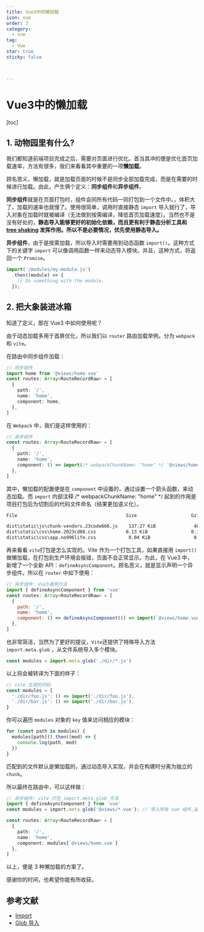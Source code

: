 ```yaml
---
title: Vue3中的懒加载
icon: vue
order: 3
category:
  - vue
tag:
  - Vue
star: true
sticky: false



---
```


# Vue3中的懒加载

[toc] 

## 1. 动物园里有什么?

我们都知道前端项目完成之后，需要对页面进行优化。首当其冲的便是优化首页加载速率，方法有很多，我们来看看其中重要的一项**懒加载**。

顾名思义，懒加载，就是加载页面的时候不是同步全部加载完成，而是在需要的时候进行加载。由此，产生俩个定义：**同步组件**和**异步组件**。

**同步组件**就是在页面打包时，组件会同所有代码一同打包到一个文件中。，体积大了，加载的速率也就慢了。使用很简单，调用时直接静态 `import` 导入就行了，导入对象在加载时就被编译（无法做到按需编译，降低首页加载速度）。当然也不是没有好处的，**静态导入能够更好的初始化依赖，而且更有利于静态分析工具和 [tree shaking](https://developer.mozilla.org/zh-CN/docs/Glossary/Tree_shaking) 发挥作用。所以不是必要情况，优先使用静态导入。**

**异步组件**，由于是按需加载，所以导入时需要用到动态函数 `import()`。这种方式下的关键字 `import` 可以像调用函数一样来动态导入模块。并且，这种方式，将返回一个 `Promise`。

```js
import('/modules/my-module.js')
  .then((module) => {
    // Do something with the module.
  });
```

## 2. 把大象装进冰箱

知道了定义，那在 Vue3 中如何使用呢？

由于动态加载多用于首屏优化，所以我们以 `router` 路由加载举例。分为 `webpack` 和 `vite`。

在路由中同步组件加载：

```ts
// 同步组件
import home from '@views/home.vue'
const routes: Array<RouteRecordRaw> = [
  {
    path: '/',
    name: 'home',
    component: home,
  },
]
```

在 `Webpack` 中，我们是这样使用的：

```typescript
// 异步组件
const routes: Array<RouteRecordRaw> = [
  {
    path: '/',
    name: 'home',
    component: () => import(/* webpackChunkName: "home" */ '@views/home.vue'),
  },
]
```

其中，懒加载的配置便是在 `component` 中设置的，通过设置一个箭头函数，来动态加载。而 `import` 内部注释 /* webpackChunkName: "home" */ 起到的作用是项目打包后为切割后的代码文件命名（结果更加语义化）。

```txt
File                                        Size                    Gzipped

dist\static\js\chunk-vendors.23code666.js    137.27 KiB              48.66 KiB
dist\static\css\home.2023cd88.css           0.13 KiB                0.13 KiB
dist\static\css\app.no996life.css            0.04 KiB                0.06 KiB
```

再来看看 `vite`打包是怎么实现的。Vite 作为一个打包工具，如果直接用 `import()` 做懒加载，在打包到生产环境会报错，页面不会正常显示。为此，在 Vue3 中，新增了一个全新 API：`defineAsyncComponent`。顾名思义，就是显示声明一个异步组件。所以在 `router` 中如下使用：

```js
// 异步组件: Vue3通用方法
import { defineAsyncComponent } from 'vue'
const routes: Array<RouteRecordRaw> = [
  {
    path: '/',
    name: 'home',
    component: () => defineAsyncComponent(() => import(`@views/home.vue`))
  },
]
```

也非常简洁，当然为了更好的提议，`Vite`还提供了特殊导入方法 `import.meta.glob` ，从文件系统导入多个模块。

```js
const modules = import.meta.glob('./dir/*.js')
```

以上将会被转译为下面的样子：

```js
// vite 生成的代码
const modules = {
  './dir/foo.js': () => import('./dir/foo.js'),
  './dir/bar.js': () => import('./dir/bar.js'),
}
```

你可以遍历 `modules` 对象的 `key` 值来访问相应的模块：

```js
for (const path in modules) {
  modules[path]().then((mod) => {
    console.log(path, mod)
  })
}
```

匹配到的文件默认是懒加载的，通过动态导入实现，并会在构建时分离为独立的 `chunk`。

所以最终在路由中，可以这样做：

```typescript
// 异步组件: vite 打包 import.meta.glob 方法
import { defineAsyncComponent } from 'vue'
const modules = import.meta.glob('@views/*.vue'); // 导入所有 vue 组件,返回对象, key 为路径名称

const routes: Array<RouteRecordRaw> = [
  {
    path: '/',
    name: 'home',
    component: modules[`@views/home.vue`]
  },
]
```

以上，便是 3 种懒加载的方案了。

感谢你的时间，也希望你能有所收获。



## 参考文献

- [Import](https://developer.mozilla.org/zh-CN/docs/Web/JavaScript/Reference/Statements/import)
- [Glob 导入](https://cn.vitejs.dev/guide/features.html#glob-import)

